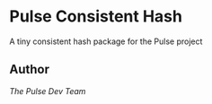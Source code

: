 # Pulse Consistent Hash

A tiny consistent hash package for the Pulse project

## Author
*The Pulse Dev Team*
